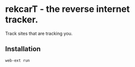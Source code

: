 # rekcarT - the reverse internet tracker.

Track sites that are tracking you.

## Installation

```bash
web-ext run
```
